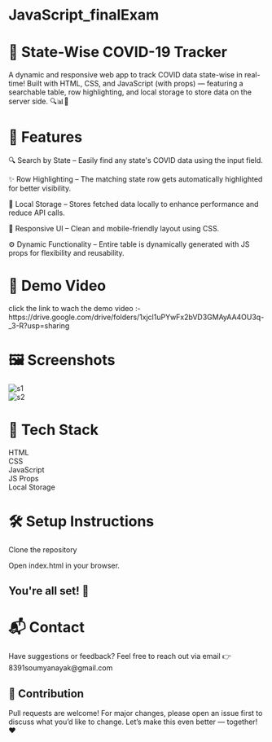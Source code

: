 # JavaScript_finalExam
<h1>🦠 State-Wise COVID-19 Tracker</h1>
A dynamic and responsive web app to track COVID data state-wise in real-time!
Built with HTML, CSS, and JavaScript (with props) — featuring a searchable table, row highlighting, and local storage to store data on the server side. 🔍📊💾

<h1>🚀 Features</h1>
🔍 Search by State – Easily find any state's COVID data using the input field.<br>

✨ Row Highlighting – The matching state row gets automatically highlighted for better visibility.<br>

💾 Local Storage – Stores fetched data locally to enhance performance and reduce API calls.<br>

📱 Responsive UI – Clean and mobile-friendly layout using CSS.<br>

⚙️ Dynamic Functionality – Entire table is dynamically generated with JS props for flexibility and reusability.

<h1>🎥 Demo Video</h1>
click the link to wach the demo video :- https://drive.google.com/drive/folders/1xjcl1uPYwFx2bVD3GMAyAA4OU3q-_3-R?usp=sharing
<h1>🖼️ Screenshots</h1>

![s1](https://github.com/user-attachments/assets/07dc9853-1196-4c66-b308-47d1128d7c1f)<br>
![s2](https://github.com/user-attachments/assets/f95b02f8-9f49-4d01-9a7f-9db0430dc95d)


<h1>📁 Tech Stack</h1>
HTML<br>
CSS<br>
JavaScript<br>
JS Props<br>
Local Storage

<h1>🛠️ Setup Instructions</h1>
Clone the repository

Open index.html in your browser.

<h2>You're all set! 🎉</h2>

<h1>📬 Contact</h1>
Have suggestions or feedback?
Feel free to reach out via email 👉 8391soumyanayak@gmail.com

<h2>🙌 Contribution</h2>
Pull requests are welcome! For major changes, please open an issue first to discuss what you’d like to change.
Let’s make this even better — together! ❤️
